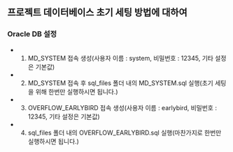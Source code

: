 ## 프로젝트 데이터베이스 초기 세팅 방법에 대하여

### Oracle DB 설정

- 1. MD_SYSTEM 접속 생성(사용자 이름 : system, 비밀번호 : 12345, 기타 설정은 기본값)
- 2. MD_SYSTEM 접속 후 sql_files 폴더 내의 MD_SYSTEM.sql 실행(초기 세팅을 위해 한번만 실행하시면 됩니다.)
- 3. OVERFLOW_EARLYBIRD 접속 생성(사용자 이름 : earlybird, 비밀번호 : 12345, 기타 설정은 기본값)
- 4. sql_files 폴더 내의 OVERFLOW_EARLYBIRD.sql 실행(마찬가지로 한번만 실행하시면 됩니다.)
